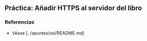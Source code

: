## Práctica: Añadir HTTPS al servidor del libro

### Referencias

* Véase [../apuntes/ssl/README.md]
